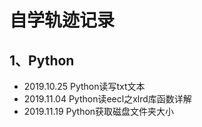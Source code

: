 # 自学轨迹记录 
## 1、Python 


- 2019.10.25 Python读写txt文本 
- 2019.11.04 Python读eecl之xlrd库函数详解 
- 2019.11.19 Python获取磁盘文件夹大小 

